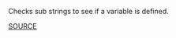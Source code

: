 Checks sub strings to see if a variable is defined.

[SOURCE](https://docs.aws.amazon.com/AWSCloudFormation/latest/UserGuide/intrinsic-function-reference-sub.html)